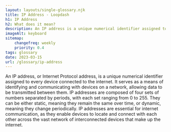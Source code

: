 ```yaml
--- 
layout: layouts/single-glossary.njk
title: IP Address - Loopdash
h1: IP Address
h2: What does it mean?
description: An IP address is a unique numerical identifier assigned to a device connected to a network, which can be used to track and manage user activity on a Wordpress website.
imageAlt: keyboard
sitemap:
	changefreq: weekly
	priority: 0.4
tags: glossary
date: 2023-03-15
url: /glossary/ip-address
---
```


An IP address, or Internet Protocol address, is a unique numerical identifier assigned to every device connected to the internet. It serves as a means of identifying and communicating with devices on a network, allowing data to be transmitted between them. IP addresses are composed of four sets of numbers separated by periods, with each set ranging from 0 to 255. They can be either static, meaning they remain the same over time, or dynamic, meaning they change periodically. IP addresses are essential for internet communication, as they enable devices to locate and connect with each other across the vast network of interconnected devices that make up the internet.
